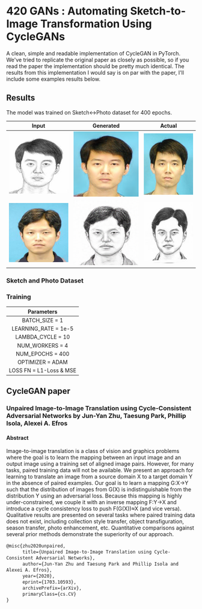 # 420 GANs : Automating Sketch-to-Image Transformation Using CycleGANs
A clean, simple and readable implementation of CycleGAN in PyTorch. We've tried to replicate the original paper as closely as possible, so if you read the paper the implementation should be pretty much identical. The results from this implementation I would say is on par with the paper, I'll include some examples results below.

## Results
The model was trained on Sketch<->Photo dataset for 400 epochs.

| Input | Generated | Actual |
|:---:|:---:|:---:|
| ![](real_sketch_0.png) | ![](sketch_to_photo_0.png) | ![](original_photo.jpg) |
| ![](real_photo_0.png) | ![](photo_to_sketch_0.png) | ![](original_sketch.jpg) |



### Sketch and Photo Dataset


### Training
| Parameters |
|:---:|
| BATCH_SIZE = 1 |
| LEARNING_RATE = 1e-5 |
| LAMBDA_CYCLE = 10 |
| NUM_WORKERS = 4 |
| NUM_EPOCHS = 400 |
| OPTIMIZER = ADAM |
| LOSS FN = L1-Loss & MSE |

## CycleGAN paper
### Unpaired Image-to-Image Translation using Cycle-Consistent Adversarial Networks by Jun-Yan Zhu, Taesung Park, Phillip Isola, Alexei A. Efros

#### Abstract
Image-to-image translation is a class of vision and graphics problems where the goal is to learn the mapping between an input image and an output image using a training set of aligned image pairs. However, for many tasks, paired training data will not be available. We present an approach for learning to translate an image from a source domain X to a target domain Y in the absence of paired examples. Our goal is to learn a mapping G:X→Y such that the distribution of images from G(X) is indistinguishable from the distribution Y using an adversarial loss. Because this mapping is highly under-constrained, we couple it with an inverse mapping F:Y→X and introduce a cycle consistency loss to push F(G(X))≈X (and vice versa). Qualitative results are presented on several tasks where paired training data does not exist, including collection style transfer, object transfiguration, season transfer, photo enhancement, etc. Quantitative comparisons against several prior methods demonstrate the superiority of our approach. 
```
@misc{zhu2020unpaired,
      title={Unpaired Image-to-Image Translation using Cycle-Consistent Adversarial Networks}, 
      author={Jun-Yan Zhu and Taesung Park and Phillip Isola and Alexei A. Efros},
      year={2020},
      eprint={1703.10593},
      archivePrefix={arXiv},
      primaryClass={cs.CV}
}
```
